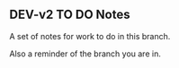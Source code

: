 ## DEV-v2 TO DO Notes

A set of notes for work to do in this branch.

Also a reminder of the branch you are in.